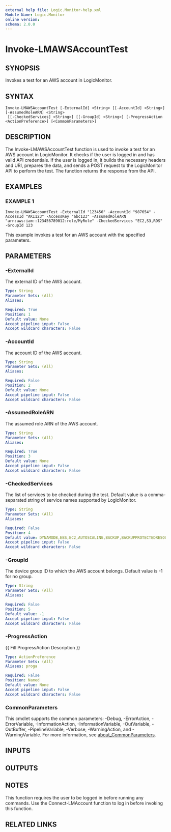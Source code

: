 ```yaml
---
external help file: Logic.Monitor-help.xml
Module Name: Logic.Monitor
online version:
schema: 2.0.0
---
```


# Invoke-LMAWSAccountTest

## SYNOPSIS
Invokes a test for an AWS account in LogicMonitor.

## SYNTAX

```
Invoke-LMAWSAccountTest [-ExternalId] <String> [[-AccountId] <String>] [-AssumedRoleARN] <String>
 [[-CheckedServices] <String>] [[-GroupId] <String>] [-ProgressAction <ActionPreference>] [<CommonParameters>]
```

## DESCRIPTION
The Invoke-LMAWSAccountTest function is used to invoke a test for an AWS account in LogicMonitor.
It checks if the user is logged in and has valid API credentials.
If the user is logged in, it builds the necessary headers and URI, prepares the data, and sends a POST request to the LogicMonitor API to perform the test.
The function returns the response from the API.

## EXAMPLES

### EXAMPLE 1
```
Invoke-LMAWSAccountTest -ExternalId "123456" -AccountId "987654" -AccessId "AKI123" -AccessKey "abc123" -AssumedRoleARN "arn:aws:iam::123456789012:role/MyRole" -CheckedServices "EC2,S3,RDS" -GroupId 123
```

This example invokes a test for an AWS account with the specified parameters.

## PARAMETERS

### -ExternalId
The external ID of the AWS account.

```yaml
Type: String
Parameter Sets: (All)
Aliases:

Required: True
Position: 1
Default value: None
Accept pipeline input: False
Accept wildcard characters: False
```

### -AccountId
The account ID of the AWS account.

```yaml
Type: String
Parameter Sets: (All)
Aliases:

Required: False
Position: 2
Default value: None
Accept pipeline input: False
Accept wildcard characters: False
```

### -AssumedRoleARN
The assumed role ARN of the AWS account.

```yaml
Type: String
Parameter Sets: (All)
Aliases:

Required: True
Position: 3
Default value: None
Accept pipeline input: False
Accept wildcard characters: False
```

### -CheckedServices
The list of services to be checked during the test.
Default value is a comma-separated string of service names supported by LogicMonitor.

```yaml
Type: String
Parameter Sets: (All)
Aliases:

Required: False
Position: 4
Default value: DYNAMODB,EBS,EC2,AUTOSCALING,BACKUP,BACKUPPROTECTEDRESOURCE,TRANSFER,ELASTICACHE,ELB,RDS,REDSHIFT,S3,SNS,SQS,EMR,KINESIS,ROUTE53,ROUTE53HOSTEDZONE,CLOUDSEARCH,LAMBDA,ECR,ECS,ELASTICSEARCH,EFS,SWFWORKFLOW,SWFACTIVITY,APPLICATIONELB,CLOUDFRONT,APIGATEWAY,APIGATEWAYV2,SES,VPN,FIREHOSE,KINESISVIDEO,WORKSPACE,NETWORKELB,NATGATEWAY,DIRECTCONNECT,DIRECTCONNECT_VIRTUALINTERFACE,WORKSPACEDIRECTORY,ELASTICBEANSTALK,DMSREPLICATION,MSKCLUSTER,MSKBROKER,FSX,TRANSITGATEWAY,GLUE,APPSTREAM,MQ,ATHENA,DBCLUSTER,DOCDB,STEPFUNCTIONS,OPSWORKS,CODEBUILD,SAGEMAKER,ROUTE53RESOLVER,DMSREPLICATIONTASKS,EVENTBRIDGE,MEDIACONNECT,MEDIAPACKAGELIVE,MEDIASTORE,MEDIAPACKAGEVOD,MEDIATAILOR,MEDIACONVERT,ELASTICTRANSCODER,COGNITO,TRANSITGATEWAYATTACHMENT,QUICKSIGHT_DASHBOARDS,QUICKSIGHT_DATASETS,PRIVATELINK_ENDPOINTS,PRIVATELINK_SERVICES,GLOBAL_NETWORKS
Accept pipeline input: False
Accept wildcard characters: False
```

### -GroupId
The device group ID to which the AWS account belongs.
Default value is -1 for no group.

```yaml
Type: String
Parameter Sets: (All)
Aliases:

Required: False
Position: 5
Default value: -1
Accept pipeline input: False
Accept wildcard characters: False
```

### -ProgressAction
{{ Fill ProgressAction Description }}

```yaml
Type: ActionPreference
Parameter Sets: (All)
Aliases: proga

Required: False
Position: Named
Default value: None
Accept pipeline input: False
Accept wildcard characters: False
```

### CommonParameters
This cmdlet supports the common parameters: -Debug, -ErrorAction, -ErrorVariable, -InformationAction, -InformationVariable, -OutVariable, -OutBuffer, -PipelineVariable, -Verbose, -WarningAction, and -WarningVariable. For more information, see [about_CommonParameters](http://go.microsoft.com/fwlink/?LinkID=113216).

## INPUTS

## OUTPUTS

## NOTES
This function requires the user to be logged in before running any commands.
Use the Connect-LMAccount function to log in before invoking this function.

## RELATED LINKS
